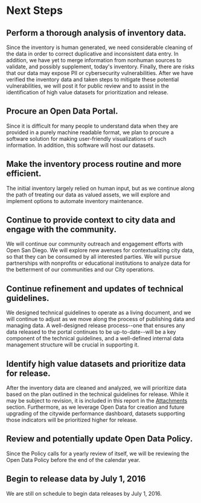 # Next Steps

## Perform a thorough analysis of inventory data.
Since the inventory is human generated, we need considerable cleaning of the data in order to correct duplicative and inconsistent data entry.  In addition, we have yet to merge information from nonhuman sources to validate, and possibly supplement, today's inventory. Finally, there are risks that our data may expose PII or cybersecurity vulnerabilities. After we have verified the inventory data and taken steps to mitigate these potential vulnerabilities, we will post it for public review and to assist in the identification of high value datasets for prioritization and release.

## Procure an Open Data Portal.
Since it is difficult for many people to understand data when they are provided in a purely machine readable format, we plan to procure a software solution for making user-friendly visualizations of such information.  In addition, this software will host our datasets.

## Make the inventory process routine and more efficient.
The initial inventory largely relied on human input, but as we continue along the path of treating our data as valued assets, we will explore and implement options to automate inventory maintenance.

## Continue to provide context to city data and engage with the community.
We will continue our community outreach and engagement efforts with Open San Diego. We will explore new avenues for contextualizing city data, so that they can be consumed by all interested parties.   We will pursue partnerships with nonprofits or educational institutions to analyze data for the betterment of our communities and our City operations.

## Continue refinement and updates of technical guidelines.
We designed technical guidelines to operate as a living document, and we will continue to adjust as we move along the process of publishing data and managing data.  A well-designed release process--one that ensures any data released to the portal continues to be up-to-date--will be a key component of the technical guidelines, and a well-defined internal data management structure will be crucial in supporting it.

## Identify high value datasets and prioritize data for release.
After the inventory data are cleaned and analyzed, we will prioritize data based on the plan outlined in the technical guidelines for release. While it may be subject to revision, it is included in this report in the [Attachments](../attachments/prioritization.md) section.  Furthermore, as we leverage Open Data for creation and future upgrading of the citywide performance dashboard, datasets supporting those indicators will be prioritized higher for release.


## Review and potentially update Open Data Policy.
Since the Policy calls for a yearly review of itself, we will be reviewing the Open Data Policy before the end of the calendar year.

## Begin to release data by July 1, 2016
We are still on schedule to begin data releases by July 1, 2016.





